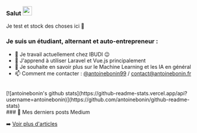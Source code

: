 ### Salut <img src="https://media.giphy.com/media/hvRJCLFzcasrR4ia7z/giphy.gif" width="25px">
Je test et stock des choses ici :rofl:

### Je suis un étudiant, alternant et auto-entrepreneur :
- 🔭 Je travail actuellement chez IBUDI :wink:
- 🌱 J'apprend à utiliser Laravel et Vue.js principalement
- 💬 Je souhaite en savoir plus sur le Machine Learning et les IA en général 
- 📫 Comment me contacter : [@antoinebonin99](https://twitter.com/antoinebonin99) / [contact@antoinebonin.fr](mailto:contact@antoinebonin.fr)

<br>
[![antoinebonin's github stats](https://github-readme-stats.vercel.app/api?username=antoinebonin)](https://github.com/antoinebonin/github-readme-stats)

<br>
### 📕 Mes derniers posts Medium
<!-- BLOG-POST-LIST:START -->
<!-- BLOG-POST-LIST:END -->

➡️ [Voir plus d'articles](https://medium.com/@antoinebonin99)